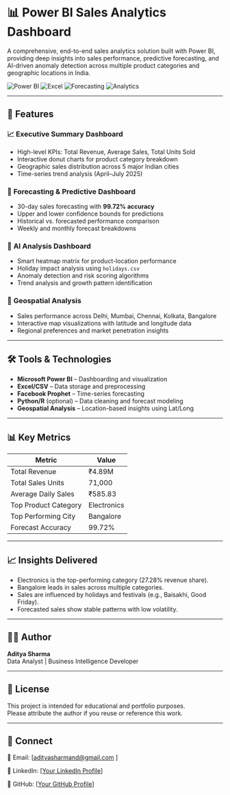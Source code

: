 # 📊 Power BI Sales Analytics Dashboard

A comprehensive, end-to-end sales analytics solution built with Power BI, providing deep insights into sales performance, predictive forecasting, and AI-driven anomaly detection across multiple product categories and geographic locations in India.

![Power BI](https://img.shields.io/badge/Power-BI-yellow?style=for-the-badge&logo=powerbi)
![Excel](https://img.shields.io/badge/Excel-CSV-green?style=for-the-badge&logo=microsoftexcel)
![Forecasting](https://img.shields.io/badge/Forecasting-Prophet-blue?style=for-the-badge)
![Analytics](https://img.shields.io/badge/Analytics-Business%20Intelligence-orange?style=for-the-badge)

---

## 🚀 Features

### 📈 **Executive Summary Dashboard**
- High-level KPIs: Total Revenue, Average Sales, Total Units Sold
- Interactive donut charts for product category breakdown
- Geographic sales distribution across 5 major Indian cities
- Time-series trend analysis (April–July 2025)

### 🔮 **Forecasting & Predictive Dashboard**
- 30-day sales forecasting with **99.72% accuracy**
- Upper and lower confidence bounds for predictions
- Historical vs. forecasted performance comparison
- Weekly and monthly forecast breakdowns

### 🤖 **AI Analysis Dashboard**
- Smart heatmap matrix for product-location performance
- Holiday impact analysis using `holidays.csv`
- Anomaly detection and risk scoring algorithms
- Trend analysis and growth pattern identification

### 📍 **Geospatial Analysis**
- Sales performance across Delhi, Mumbai, Chennai, Kolkata, Bangalore
- Interactive map visualizations with latitude and longitude data
- Regional preferences and market penetration insights

---

## 🛠️ Tools & Technologies

- **Microsoft Power BI** – Dashboarding and visualization
- **Excel/CSV** – Data storage and preprocessing
- **Facebook Prophet** – Time-series forecasting
- **Python/R** (optional) – Data cleaning and forecast modeling
- **Geospatial Analysis** – Location-based insights using Lat/Long

---

## 📊 Key Metrics

| Metric | Value |
|--------|-------|
| Total Revenue | ₹4.89M |
| Total Sales Units | 71,000 |
| Average Daily Sales | ₹585.83 |
| Top Product Category | Electronics |
| Top Performing City | Bangalore |
| Forecast Accuracy | 99.72% |

---

## 📈 Insights Delivered

- Electronics is the top-performing category (27.28% revenue share).
- Bangalore leads in sales across multiple categories.
- Sales are influenced by holidays and festivals (e.g., Baisakhi, Good Friday).
- Forecasted sales show stable patterns with low volatility.

---

## 👨‍💻 Author

**Aditya Sharma**  
Data Analyst | Business Intelligence Developer

---

## 📄 License

This project is intended for educational and portfolio purposes.  
Please attribute the author if you reuse or reference this work.

---

## 🔗 Connect

📧 Email: [adityasharmand@gmail.com  ]

💼 LinkedIn: [[Your LinkedIn Profile](https://www.linkedin.com/in/aditya-sharma-2a9b94287/)]  

🐙 GitHub: [[Your GitHub Profile](https://github.com/aditya-sharma-hub)]

